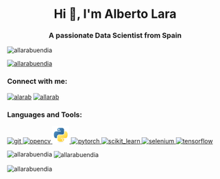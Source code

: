 <h1 align="center">Hi 👋, I'm Alberto Lara</h1>
<h3 align="center">A passionate Data Scientist from Spain</h3>

<p align="left"> <img src="https://komarev.com/ghpvc/?username=allarabuendia&label=Profile%20views&color=0e75b6&style=flat" alt="allarabuendia" /> </p>

<p align="left"> <a href="https://github.com/ryo-ma/github-profile-trophy"><img src="https://github-profile-trophy.vercel.app/?username=allarabuendia" alt="allarabuendia" /></a> </p>

<h3 align="left">Connect with me:</h3>
<p align="left">
<a href="https://linkedin.com/in/alarab" target="blank"><img align="center" src="https://raw.githubusercontent.com/rahuldkjain/github-profile-readme-generator/neutral-icons/src/images/icons/Social/linked-in-alt.svg" alt="alarab" height="30" width="40" /></a>
<a href="https://kaggle.com/allarab" target="blank"><img align="center" src="https://raw.githubusercontent.com/rahuldkjain/github-profile-readme-generator/neutral-icons/src/images/icons/Social/kaggle.svg" alt="allarab" height="30" width="40" /></a>
</p>

<h3 align="left">Languages and Tools:</h3>
<p align="left"> <a href="https://git-scm.com/" target="_blank"> <img src="https://www.vectorlogo.zone/logos/git-scm/git-scm-icon.svg" alt="git" width="40" height="40"/> </a> <a href="https://opencv.org/" target="_blank"> <img src="https://www.vectorlogo.zone/logos/opencv/opencv-icon.svg" alt="opencv" width="40" height="40"/> </a> <a href="https://www.python.org" target="_blank"> <img src="https://raw.githubusercontent.com/devicons/devicon/master/icons/python/python-original.svg" alt="python" width="40" height="40"/> </a> <a href="https://pytorch.org/" target="_blank"> <img src="https://www.vectorlogo.zone/logos/pytorch/pytorch-icon.svg" alt="pytorch" width="40" height="40"/> </a> <a href="https://scikit-learn.org/" target="_blank"> <img src="https://upload.wikimedia.org/wikipedia/commons/0/05/Scikit_learn_logo_small.svg" alt="scikit_learn" width="40" height="40"/> </a> <a href="https://www.selenium.dev" target="_blank"> <img src="https://raw.githubusercontent.com/detain/svg-logos/780f25886640cef088af994181646db2f6b1a3f8/svg/selenium-logo.svg" alt="selenium" width="40" height="40"/> </a> <a href="https://www.tensorflow.org" target="_blank"> <img src="https://www.vectorlogo.zone/logos/tensorflow/tensorflow-icon.svg" alt="tensorflow" width="40" height="40"/> </a> </p>

<p><img align="left" src="https://github-readme-stats.vercel.app/api/top-langs?username=allarabuendia&show_icons=true&locale=en&layout=compact" alt="allarabuendia" /></p>

<p>&nbsp;<img align="center" src="https://github-readme-stats.vercel.app/api?username=allarabuendia&show_icons=true&locale=en" alt="allarabuendia" /></p>

<p><img align="center" src="https://github-readme-streak-stats.herokuapp.com/?user=allarabuendia&" alt="allarabuendia" /></p>
